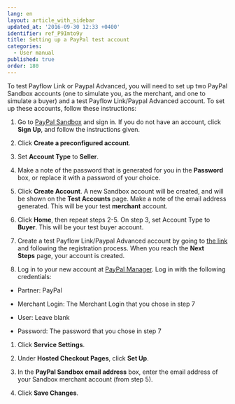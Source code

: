```yaml
---
lang: en
layout: article_with_sidebar
updated_at: '2016-09-30 12:33 +0400'
identifier: ref_P9Imto9y
title: Setting up a PayPal test account
categories:
  - User manual
published: true
order: 180
---
```



To test Payflow Link or Paypal Advanced, you will need to set up two PayPal Sandbox accounts (one to simulate you, as the merchant, and one to simulate a buyer) and a test Payflow Link/Paypal Advanced account. To set up these accounts, follow these instructions:

1.  Go to [PayPal Sandbox](https://developer.paypal.com/) and sign in. If you do not have an account, click **Sign Up**, and follow the instructions given.

2.  Click **Create a preconfigured account**.

3.  Set **Account Type** to **Seller**.

4.  Make a note of the password that is generated for you in the **Password** box, or replace it with a password of your choice.

5.  Click **Create Account**. A new Sandbox account will be created, and will be shown on the **Test Accounts** page. Make a note of the email address generated. This will be your test **merchant** account.

6.  Click **Home**, then repeat steps 2-5\. On step 3, set Account Type to **Buyer**. This will be your test buyer account.

7.  Create a test Payflow Link/Paypal Advanced account by going to [the link](https://registration.paypal.com/welcomePage.do?producttype=C1&country=US&mode=try) and following the registration process. When you reach the **Next Steps** page, your account is created.

8.  Log in to your new account at [PayPal Manager](https://manager.paypal.com/). Log in with the following credentials:

*   Partner: PayPal

*   Merchant Login: The Merchant Login that you chose in step 7

*   User: Leave blank

*   Password: The password that you chose in step 7

1.  Click **Service Settings**.

2.  Under **Hosted Checkout Pages**, click **Set Up**.

3.  In the **PayPal Sandbox email address** box, enter the email address of your Sandbox merchant account (from step 5).

4.  Click **Save Changes**.

